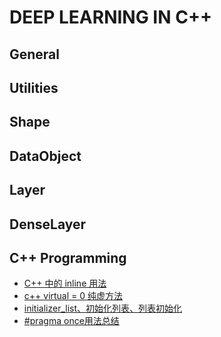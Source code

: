 # DEEP LEARNING IN C++

## General

## Utilities

## Shape

## DataObject

## Layer

## DenseLayer

## C++ Programming

- [C++ 中的 inline 用法](https://www.runoob.com/w3cnote/cpp-inline-usage.html)
- [c++ virtual = 0 纯虚方法](https://blog.csdn.net/qq_15267341/article/details/79359193)
- [initializer_list、初始化列表、列表初始化](https://www.cnblogs.com/WeyneChen/p/9481474.html)
- [#pragma once用法总结](https://www.cnblogs.com/qiang-upc/p/11407364.html)
